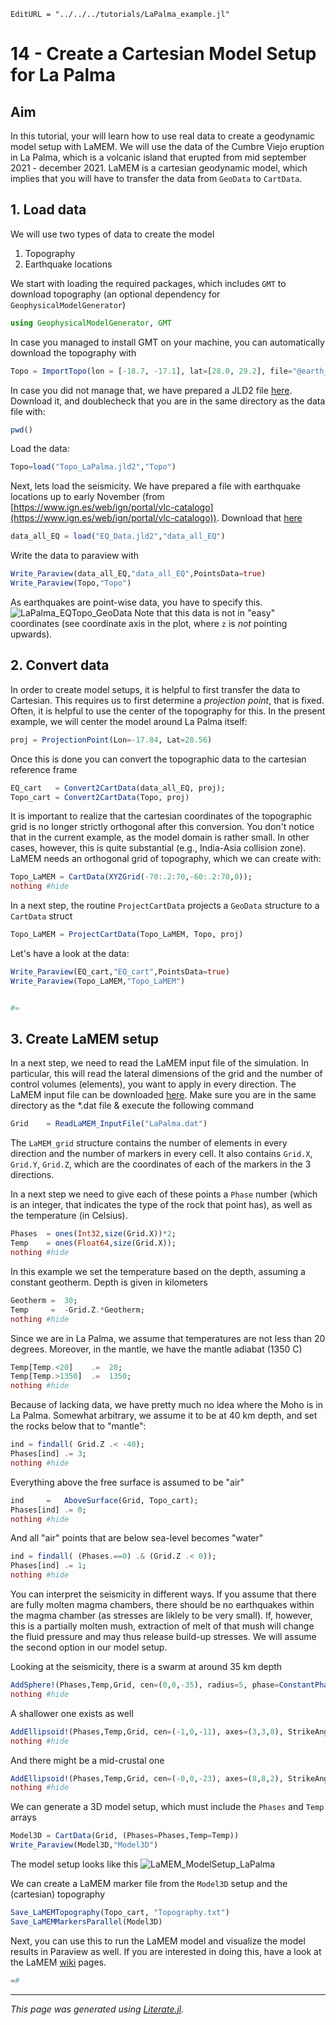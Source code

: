 ```@meta
EditURL = "../../../tutorials/LaPalma_example.jl"
```

# 14 - Create a Cartesian Model Setup for La Palma

## Aim
In this tutorial, your will learn how to use real data to create a geodynamic model setup with LaMEM.
We will use the data of the Cumbre Viejo eruption in La Palma, which is a volcanic island that erupted from mid september 2021 - december 2021.
LaMEM is a cartesian geodynamic model, which implies that you will have to transfer the data from `GeoData` to `CartData`.


## 1. Load data
We will use two types of data to create the model
 1) Topography
 2) Earthquake locations

We start with loading the required packages, which includes `GMT` to download topography (an optional dependency for `GeophysicalModelGenerator`)

```julia
using GeophysicalModelGenerator, GMT
```

In case you managed to install GMT on your machine, you can automatically download the topography with

```julia
Topo = ImportTopo(lon = [-18.7, -17.1], lat=[28.0, 29.2], file="@earth_relief_03s.grd")
```

In case you did not manage that, we have prepared a JLD2 file [here](https://seafile.rlp.net/f/03286a46a9f040a69b0f/?dl=1).
Download it, and doublecheck that you are in the same directory as the data file with:

```julia
pwd()
```

Load the data:

```julia
Topo=load("Topo_LaPalma.jld2","Topo")
```

Next, lets load the seismicity. We have prepared a file with earthquake locations up to early November (from [https://www.ign.es/web/ign/portal/vlc-catalogo](https://www.ign.es/web/ign/portal/vlc-catalogo)).
Download that [here](https://seafile.rlp.net/f/03286a46a9f040a69b0f/?dl=1)

```julia
data_all_EQ = load("EQ_Data.jld2","data_all_EQ")
```

Write the data to paraview with

```julia
Write_Paraview(data_all_EQ,"data_all_EQ",PointsData=true)
Write_Paraview(Topo,"Topo")
```

As earthquakes are point-wise data, you have to specify this.
![LaPalma_EQTopo_GeoData](../assets/img/TopoEQs_LaPalma_GeoData.png)
Note that this data is not in "easy" coordinates (see coordinate axis in the plot, where `z` is *not* pointing upwards).

## 2. Convert data
In order to create model setups, it is helpful to first transfer the data to Cartesian.
This requires us to first determine a *projection point*, that is fixed. Often, it is helpful to use the center of the topography for this. In the present example, we will center the model around La Palma itself:

```julia
proj = ProjectionPoint(Lon=-17.84, Lat=28.56)
```

Once this is done you can convert the topographic data to the cartesian reference frame

```julia
EQ_cart   = Convert2CartData(data_all_EQ, proj);
Topo_cart = Convert2CartData(Topo, proj)
```

It is important to realize that the cartesian coordinates of the topographic grid is no longer strictly orthogonal after this conversion. You don't notice that in the current example, as the model domain is rather small.
In other cases, however, this is quite substantial (e.g., India-Asia collision zone).
LaMEM needs an orthogonal grid of topography, which we can create with:

```julia
Topo_LaMEM = CartData(XYZGrid(-70:.2:70,-60:.2:70,0));
nothing #hide
```

In a next step, the routine `ProjectCartData` projects a `GeoData` structure to a `CartData` struct

```julia
Topo_LaMEM = ProjectCartData(Topo_LaMEM, Topo, proj)
```

Let's have a look at the data:

```julia
Write_Paraview(EQ_cart,"EQ_cart",PointsData=true)
Write_Paraview(Topo_LaMEM,"Topo_LaMEM")


#=
```

## 3. Create LaMEM setup

In a next step, we need to read the LaMEM input file of the simulation. In particular, this will read the lateral dimensions of the grid and
the number of control volumes (elements), you want to apply in every direction.
The LaMEM input file can be downloaded [here](../scripts/LaPalma.dat).
Make sure you are in the same directory as the *.dat file & execute the following command

```julia
Grid    = ReadLaMEM_InputFile("LaPalma.dat")
```

The `LaMEM_grid` structure contains the number of elements in every direction and the number of markers in every cell.
It also contains `Grid.X`, `Grid.Y`, `Grid.Z`, which are the coordinates of each of the markers in the 3 directions.

In a next step we need to give each of these points a `Phase` number (which is an integer, that indicates the type of the rock that point has), as well as the temperature (in Celsius).

```julia
Phases  = ones(Int32,size(Grid.X))*2;
Temp    = ones(Float64,size(Grid.X));
nothing #hide
```

In this example we set the temperature based on the depth, assuming a constant geotherm. Depth is given in kilometers

```julia
Geotherm =  30;
Temp     =  -Grid.Z.*Geotherm;
nothing #hide
```

Since we are in La Palma, we assume that temperatures are not less than 20 degrees. Moreover, in the mantle, we have the mantle adiabat (1350 C)

```julia
Temp[Temp.<20]    .=  20;
Temp[Temp.>1350]  .=  1350;
nothing #hide
```

Because of lacking data, we have pretty much no idea where the Moho is in La Palma.
Somewhat arbitrary, we assume it to be at 40 km depth, and set the rocks below that to "mantle":

```julia
ind = findall( Grid.Z .< -40);
Phases[ind] .= 3;
nothing #hide
```

Everything above the free surface is assumed to be "air"

```julia
ind     =   AboveSurface(Grid, Topo_cart);
Phases[ind] .= 0;
nothing #hide
```

And all "air" points that are below sea-level becomes "water"

```julia
ind = findall( (Phases.==0) .& (Grid.Z .< 0));
Phases[ind] .= 1;
nothing #hide
```

You can interpret the seismicity in different ways. If you assume that there are fully molten magma chambers, there should be no earthquakes within the magma chamber (as stresses are liklely to be very small).
If, however, this is a partially molten mush, extraction of melt of that mush will change the fluid pressure and may thus release build-up stresses.
We will assume the second option in our model setup.

Looking at the seismicity, there is a swarm at around 35 km depth

```julia
AddSphere!(Phases,Temp,Grid, cen=(0,0,-35), radius=5, phase=ConstantPhase(5), T=ConstantTemp(1200));
nothing #hide
```

A shallower one exists as well

```julia
AddEllipsoid!(Phases,Temp,Grid, cen=(-1,0,-11), axes=(3,3,8), StrikeAngle=225, DipAngle=45, phase=ConstantPhase(5), T=ConstantTemp(1200));
nothing #hide
```

And there might be a mid-crustal one

```julia
AddEllipsoid!(Phases,Temp,Grid, cen=(-0,0,-23), axes=(8,8,2), StrikeAngle=0, DipAngle=0, phase=ConstantPhase(5), T=ConstantTemp(1200));
nothing #hide
```

We can generate a 3D model setup, which must include the `Phases` and `Temp` arrays

```julia
Model3D = CartData(Grid, (Phases=Phases,Temp=Temp))
Write_Paraview(Model3D,"Model3D")
```

The model setup looks like this
![LaMEM_ModelSetup_LaPalma](../assets/img/LaMEM_ModelSetup_LaPalma.png)

We can create a LaMEM marker file from the `Model3D` setup and the (cartesian) topography

```julia
Save_LaMEMTopography(Topo_cart, "Topography.txt")
Save_LaMEMMarkersParallel(Model3D)
```

Next, you can use this to run the LaMEM model and visualize the model results in Paraview as well.
If you are interested in doing this, have a look at the LaMEM [wiki](https://bitbucket.org/bkaus/lamem/wiki/Home) pages.

```julia
=#
```

---

*This page was generated using [Literate.jl](https://github.com/fredrikekre/Literate.jl).*

